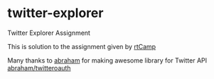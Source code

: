 # twitter-explorer
Twitter Explorer Assignment

This is solution to the assignment given by [rtCamp](https://careers.rtcamp.com/web-engineer/assignments/#twitter-challenge)

Many thanks to [abraham](https://github.com/abraham) for making awesome library for Twitter API [abraham/twitteroauth](https://github.com/abraham/twitteroauth)
